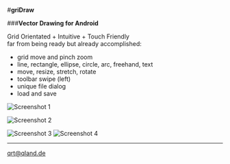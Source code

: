 #**griDraw**

###**Vector Drawing for Android**

Grid Orientated + Intuitive + Touch Friendly  
far from being ready but already accomplished:
* grid move and pinch zoom
* line, rectangle, ellipse, circle, arc, freehand, text 
* move, resize, stretch, rotate
* toolbar swipe (left)
* unique file dialog
* load and save

![Screenshot 1](https://github.com/qrti/griDraw/blob/master/Screenshots/Screenshot%2001.png)

![Screenshot 2](https://github.com/qrti/griDraw/blob/master/Screenshots/Screenshot%2002.png)

![Screenshot 3](https://github.com/qrti/griDraw/blob/master/Screenshots/Screenshot%2003.png) ![Screenshot 4](https://github.com/qrti/griDraw/blob/master/Screenshots/Screenshot%2004.png)

----------

[qrt@qland.de](mailto:qrt@qland.de)

